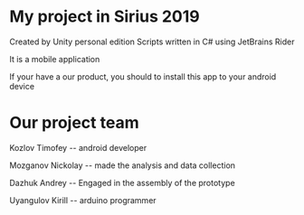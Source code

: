 # My project in Sirius 2019

Created by Unity personal edition
Scripts written in C# using JetBrains Rider

It is a mobile application

If your have a our product, you should to install this app to your android device



# Our project team

Kozlov Timofey -- android developer

Mozganov Nickolay -- made the analysis and data collection

Dazhuk Andrey -- Engaged in the assembly of the prototype

Uyangulov Kirill -- arduino programmer
